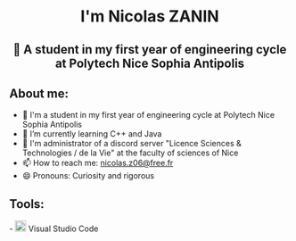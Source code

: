 <h1 align="center">I'm Nicolas ZANIN</h1>
<h2 align="center">📖 A student in my first year of engineering cycle at Polytech Nice Sophia Antipolis</h2>
<div>
<h2>About me:</h2>

- 📖 I'm a student in my first year of engineering cycle at Polytech Nice Sophia Antipolis
- 🌱 I’m currently learning C++ and Java
- 📡 I'm administrator of a discord server "Licence Sciences & Technologies / de la Vie" at the faculty of sciences of Nice
- 📫 How to reach me: nicolas.z06@free.fr
- 😄 Pronouns: Curiosity and rigorous
</div>
<div>
<h2>Tools:</h2> 
 - <a href="https://code.visualstudio.com/"><img src="https://encrypted-tbn0.gstatic.com/images?q=tbn:ANd9GcRvWJd00KbzT_QzJSpAp9spPRIR-Bzezi7fA2baiS5Qhw&s" target="_blank" width="20px" height="20px"></img></a> Visual Studio Code
